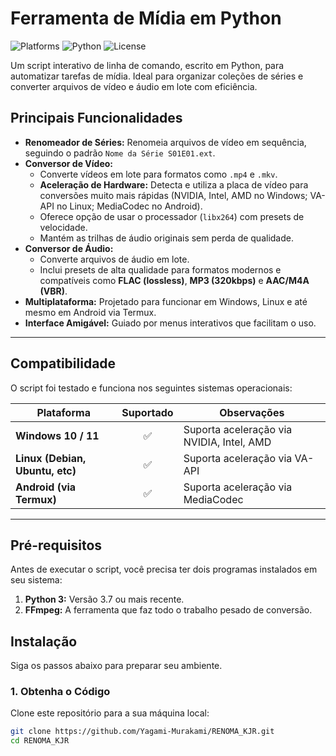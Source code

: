 # Ferramenta de Mídia em Python

![Platforms](https://img.shields.io/badge/Platforms-Windows%20%7C%20Linux%20%7C%20Android-brightgreen.svg)
![Python](https://img.shields.io/badge/Python-3.7+-blue.svg)
![License](https://img.shields.io/badge/License-MIT-yellow.svg)

Um script interativo de linha de comando, escrito em Python, para automatizar tarefas de mídia. Ideal para organizar coleções de séries e converter arquivos de vídeo e áudio em lote com eficiência.

## Principais Funcionalidades

-   **Renomeador de Séries:** Renomeia arquivos de vídeo em sequência, seguindo o padrão `Nome da Série S01E01.ext`.
-   **Conversor de Vídeo:**
    -   Converte vídeos em lote para formatos como `.mp4` e `.mkv`.
    -   **Aceleração de Hardware:** Detecta e utiliza a placa de vídeo para conversões muito mais rápidas (NVIDIA, Intel, AMD no Windows; VA-API no Linux; MediaCodec no Android).
    -   Oferece opção de usar o processador (`libx264`) com presets de velocidade.
    -   Mantém as trilhas de áudio originais sem perda de qualidade.
-   **Conversor de Áudio:**
    -   Converte arquivos de áudio em lote.
    -   Inclui presets de alta qualidade para formatos modernos e compatíveis como **FLAC (lossless)**, **MP3 (320kbps)** e **AAC/M4A (VBR)**.
-   **Multiplataforma:** Projetado para funcionar em Windows, Linux e até mesmo em Android via Termux.
-   **Interface Amigável:** Guiado por menus interativos que facilitam o uso.

---

## Compatibilidade

O script foi testado e funciona nos seguintes sistemas operacionais:

| Plataforma                     | Suportado | Observações                               |
| ------------------------------ | :-------: | ----------------------------------------- |
| **Windows 10 / 11** |     ✅     | Suporta aceleração via NVIDIA, Intel, AMD |
| **Linux (Debian, Ubuntu, etc)**|     ✅     | Suporta aceleração via VA-API             |
| **Android (via Termux)** |     ✅     | Suporta aceleração via MediaCodec         |

---

## Pré-requisitos

Antes de executar o script, você precisa ter dois programas instalados em seu sistema:

1.  **Python 3:** Versão 3.7 ou mais recente.
2.  **FFmpeg:** A ferramenta que faz todo o trabalho pesado de conversão.

## Instalação

Siga os passos abaixo para preparar seu ambiente.

### 1. Obtenha o Código
Clone este repositório para a sua máquina local:
```bash
git clone https://github.com/Yagami-Murakami/RENOMA_KJR.git
cd RENOMA_KJR

